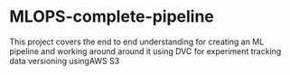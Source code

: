 # MLOPS-complete-pipeline
This project covers the end to end understanding for creating an ML pipeline and working around  around it using DVC for  experiment tracking data versioning usingAWS S3

